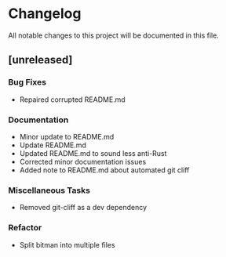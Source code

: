 # Changelog

All notable changes to this project will be documented in this file.

## [unreleased]

### Bug Fixes

- Repaired corrupted README.md

### Documentation

- Minor update to README.md
- Update README.md
- Updated README.md to sound less anti-Rust
- Corrected minor documentation issues
- Added note to README.md about automated git cliff

### Miscellaneous Tasks

- Removed git-cliff as a dev dependency

### Refactor

- Split bitman into multiple files

<!-- generated by git-cliff -->
